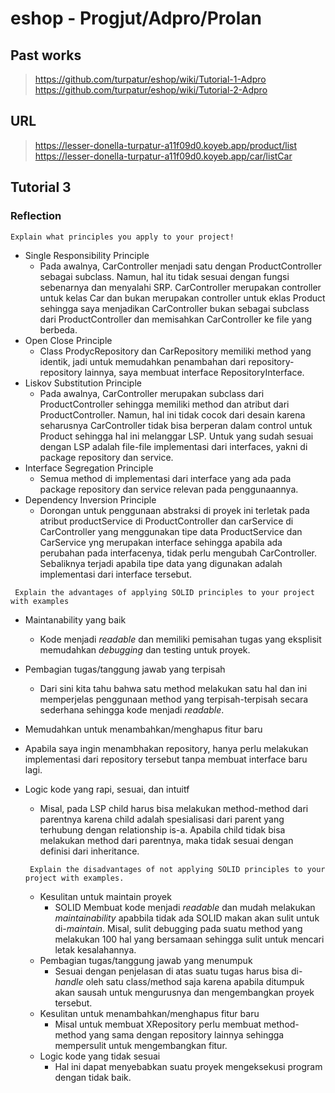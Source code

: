 # eshop - Progjut/Adpro/Prolan
## Past works
> https://github.com/turpatur/eshop/wiki/Tutorial-1-Adpro
> https://github.com/turpatur/eshop/wiki/Tutorial-2-Adpro
## URL 
> https://lesser-donella-turpatur-a11f09d0.koyeb.app/product/list
> https://lesser-donella-turpatur-a11f09d0.koyeb.app/car/listCar
## Tutorial 3
### Reflection
```
Explain what principles you apply to your project!
```
- Single Responsibility Principle
  - Pada awalnya, CarController menjadi satu dengan ProductController sebagai subclass. Namun, hal itu tidak sesuai dengan fungsi sebenarnya dan menyalahi SRP. CarController merupakan controller untuk kelas Car dan bukan merupakan controller untuk eklas Product sehingga saya menjadikan CarController bukan sebagai subclass dari ProductController dan memisahkan CarController ke file yang berbeda.  
- Open Close Principle
  - Class ProdycRepository dan CarRepository memiliki method yang identik, jadi untuk memudahkan penambahan dari repository-repository lainnya, saya membuat interface RepositoryInterface.     
- Liskov Substitution Principle
  - Pada awalnya, CarController merupakan subclass dari ProductController sehingga memiliki method dan atribut dari ProductController. Namun, hal ini tidak cocok dari desain karena seharusnya CarController tidak bisa berperan dalam control untuk Product sehingga hal ini melanggar LSP. Untuk yang sudah sesuai dengan LSP adalah file-file implementasi dari interfaces, yakni di package repository dan service. 
- Interface Segregation Principle
  - Semua method di implementasi dari interface yang ada pada package repository dan service relevan pada penggunaannya. 
- Dependency Inversion Principle
  - Dorongan untuk penggunaan abstraksi di proyek ini terletak pada atribut productService di ProductController dan carService di CarController yang menggunakan tipe data ProductService dan CarService yng merupakan interface sehingga apabila ada perubahan pada interfacenya, tidak perlu mengubah CarController. Sebaliknya terjadi apabila tipe data yang digunakan adalah implementasi dari interface tersebut. 
```
 Explain the advantages of applying SOLID principles to your project with examples
```
- Maintanability yang baik
  - Kode menjadi _readable_ dan memiliki pemisahan tugas yang eksplisit memudahkan _debugging_ dan testing untuk proyek. 
- Pembagian tugas/tanggung jawab yang terpisah
  - Dari sini kita tahu bahwa satu method melakukan satu hal dan ini memperjelas penggunaan method yang terpisah-terpisah secara sederhana sehingga kode menjadi _readable_.
-   Memudahkan untuk menambahkan/menghapus fitur baru
  -  Apabila saya ingin menambhakan repository, hanya perlu melakukan implementasi dari repository tersebut tanpa membuat interface baru lagi.
- Logic kode yang rapi, sesuai, dan intuitf
  - Misal, pada LSP child harus bisa melakukan method-method dari parentnya karena child adalah spesialisasi dari parent yang terhubung dengan relationship is-a. Apabila child tidak bisa melakukan method dari parentnya, maka tidak sesuai dengan definisi dari inheritance.

  ```
   Explain the disadvantages of not applying SOLID principles to your project with examples.
  ```
  - Kesulitan untuk maintain proyek
    - SOLID Membuat kode menjadi _readable_ dan mudah melakukan _maintainability_ apabbila tidak ada SOLID makan akan sulit untuk di-_maintain_. Misal, sulit debugging pada suatu method yang melakukan 100 hal yang bersamaan sehingga sulit untuk mencari letak kesalahannya. 
  - Pembagian tugas/tanggung jawab yang menumpuk
    - Sesuai dengan penjelasan di atas suatu tugas harus bisa di-_handle_ oleh satu class/method saja karena apabila ditumpuk akan sausah untuk mengurusnya dan mengembangkan proyek tersebut. 
  - Kesulitan untuk menambahkan/menghapus fitur baru
    - Misal untuk membuat XRepository perlu membuat method-method yang sama dengan repository lainnya sehingga mempersulit untuk mengembangkan fitur.
  - Logic kode yang tidak sesuai
    - Hal ini dapat menyebabkan suatu proyek mengeksekusi program dengan tidak baik. 
